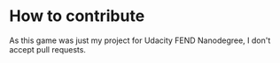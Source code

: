 # How to contribute

As this game was just my project for Udacity FEND Nanodegree, I don't accept pull requests.
